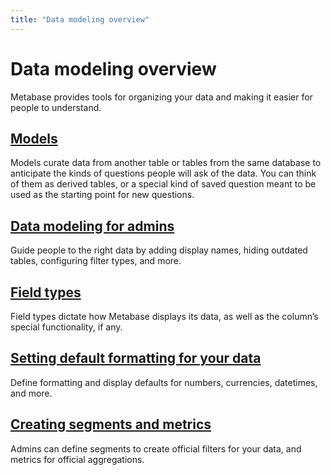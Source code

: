 ```yaml
---
title: "Data modeling overview"
---
```


# Data modeling overview

Metabase provides tools for organizing your data and making it easier for people to understand.

## [Models](./models.md)

Models curate data from another table or tables from the same database to anticipate the kinds of questions people will ask of the data. You can think of them as derived tables, or a special kind of saved question meant to be used as the starting point for new questions. 

## [Data modeling for admins](./metadata-editing.md)

Guide people to the right data by adding display names, hiding outdated tables, configuring filter types, and more.

## [Field types](./field-types.md)

Field types dictate how Metabase displays its data, as well as the column’s special functionality, if any.

## [Setting default formatting for your data](./field-types.md)

Define formatting and display defaults for numbers, currencies, datetimes, and more.

## [Creating segments and metrics](./segments-and-metrics.md)

Admins can define segments to create official filters for your data, and metrics for official aggregations.
